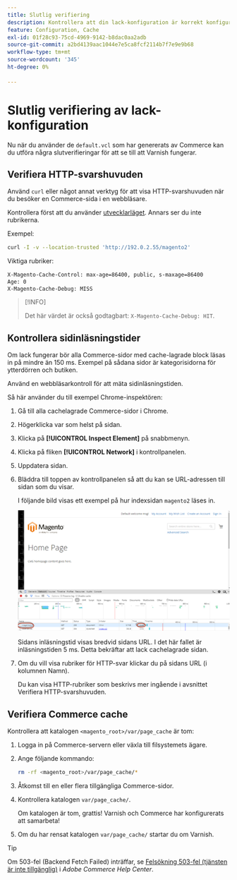 ```yaml
---
title: Slutlig verifiering
description: Kontrollera att din lack-konfiguration är korrekt konfigurerad för att fungera med Adobe Commerce-programmet.
feature: Configuration, Cache
exl-id: 01f28c93-75cd-4969-9142-b8dac0aa2adb
source-git-commit: a2bd4139aac1044e7e5ca8fcf2114b7f7e9e9b68
workflow-type: tm+mt
source-wordcount: '345'
ht-degree: 0%

---
```


# Slutlig verifiering av lack-konfiguration

Nu när du använder de `default.vcl` som har genererats av Commerce kan du utföra några slutverifieringar för att se till att Varnish fungerar.

## Verifiera HTTP-svarshuvuden

Använd `curl` eller något annat verktyg för att visa HTTP-svarshuvuden när du besöker en Commerce-sida i en webbläsare.

Kontrollera först att du använder [utvecklarläget](../cli/set-mode.md#change-to-developer-mode). Annars ser du inte rubrikerna.

Exempel:

```bash
curl -I -v --location-trusted 'http://192.0.2.55/magento2'
```

Viktiga rubriker:

```terminal
X-Magento-Cache-Control: max-age=86400, public, s-maxage=86400
Age: 0
X-Magento-Cache-Debug: MISS
```

>[!INFO]
>
>Det här värdet är också godtagbart: `X-Magento-Cache-Debug: HIT`.

## Kontrollera sidinläsningstider

Om lack fungerar bör alla Commerce-sidor med cache-lagrade block läsas in på mindre än 150 ms. Exempel på sådana sidor är kategorisidorna för ytterdörren och butiken.

Använd en webbläsarkontroll för att mäta sidinläsningstiden.

Så här använder du till exempel Chrome-inspektören:

1. Gå till alla cachelagrade Commerce-sidor i Chrome.
1. Högerklicka var som helst på sidan.
1. Klicka på **[!UICONTROL Inspect Element]** på snabbmenyn.
1. Klicka på fliken **[!UICONTROL Network]** i kontrollpanelen.
1. Uppdatera sidan.
1. Bläddra till toppen av kontrollpanelen så att du kan se URL-adressen till sidan som du visar.

   I följande bild visas ett exempel på hur indexsidan `magento2` läses in.

   ![Klicka på sidan som du visar](../../assets/configuration/varnish-inspector.png)

   Sidans inläsningstid visas bredvid sidans URL. I det här fallet är inläsningstiden 5 ms. Detta bekräftar att lack cachelagrade sidan.

1. Om du vill visa rubriker för HTTP-svar klickar du på sidans URL (i kolumnen Namn).

   Du kan visa HTTP-rubriker som beskrivs mer ingående i avsnittet Verifiera HTTP-svarshuvuden.

## Verifiera Commerce cache

Kontrollera att katalogen `<magento_root>/var/page_cache` är tom:

1. Logga in på Commerce-servern eller växla till filsystemets ägare.
1. Ange följande kommando:

   ```bash
   rm -rf <magento_root>/var/page_cache/*
   ```

1. Åtkomst till en eller flera tillgängliga Commerce-sidor.
1. Kontrollera katalogen `var/page_cache/`.

   Om katalogen är tom, grattis! Varnish och Commerce har konfigurerats att samarbeta!

1. Om du har rensat katalogen `var/page_cache/` startar du om Varnish.

>[!TIP]
>
>Om 503-fel (Backend Fetch Failed) inträffar, se [Felsökning 503-fel (tjänsten är inte tillgänglig)](https://experienceleague.adobe.com/docs/commerce-knowledge-base/kb/troubleshooting/miscellaneous/troubleshooting-503-errors.html) i _Adobe Commerce Help Center_.
